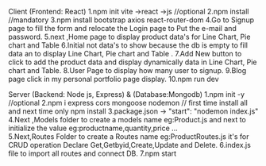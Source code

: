 Client (Frontend: React)
	1.npm init vite ->react ->js //optional
	2.npm install //mandatory
	3.npm install bootstrap axios react-router-dom
	4.Go to Signup page to fill the form and relocate the Login page to Put the e-mail and password.
    5.next ,Home page to display product data's for Line Chart, Pie chart and Table 
    6.Initial not data's to show because the db is empty to fill data an to display Line Chart, Pie chart and Table .
    7.Add New button to click to add the product data and display dynamically data in Line Chart, Pie chart and Table.
    8.User Page to display how many user to signup.
    9.Blog page click in my personal portfolio page display.
    10.npm run dev

Server (Backend: Node js, Express) & (Database:Mongodb)
	1.npm init -y //optional
	2.npm i express cors mongoose nodemon // first time install all and next time only npm install
	3.package.json ->     "start": "nodemon index.js" 
	4.Next ,Models folder to create a models name eg:Product.js and next to initialize the value eg:productname,quantity,price ...  
    5.Next,Routes Folder to create a Routes name eg:ProductRoutes.js it's for CRUD operation Declare Get,Getbyid,Create,Update and Delete.
    6.index.js file to import all routes and connect DB.
    7.npm start
